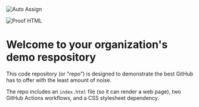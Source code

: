 ![Auto Assign](https://github.com/ProiectIDP-AI/demo-repository/actions/workflows/auto-assign.yml/badge.svg)

![Proof HTML](https://github.com/ProiectIDP-AI/demo-repository/actions/workflows/proof-html.yml/badge.svg)

# Welcome to your organization's demo respository
This code repository (or "repo") is designed to demonstrate the best GitHub has to offer with the least amount of noise.

The repo includes an `index.html` file (so it can render a web page), two GitHub Actions workflows, and a CSS stylesheet dependency.
